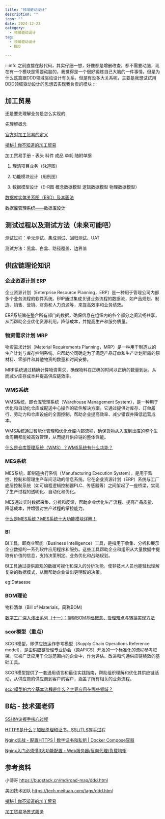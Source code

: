 ```yaml
---
title: "领域驱动设计"
description: ""
icon: ""
date: 2024-12-23
category:
  - 领域驱动设计
tag:
  - 领域驱动设计
  - DDD

---
```

:::info
之前直接在敲代码，其实仔细一想，好像都是增删改查，都不需要动脑，现在有一个模块是需要动脑的，我觉得是一个很好锻炼自己大脑的一件事情，但是为什么这篇跟DDD领域驱动设计有关系，但是有没多大关系呢，主要是我想试试用DDD领域驱动设计的思想去实现我负责的模块
:::


## 加工贸易

还是要先理解业务是怎么实现的

先理解概念

[官方对加工贸易的定义](http://gdfs.customs.gov.cn/shenzhen_customs/511683/jgmycjsfw86/index.html?VbY7rnwef3WG=1735220772702#rcep-nav-jj)

[揭秘 | 你不知道的加工贸易](https://mp.weixin.qq.com/s?__biz=MzI2NDk0MDA3Nw==&mid=2247491545&idx=2&sn=3155ce2b4d74ada41d6feb419d441c2f&chksm=eaa5a09bddd2298d253ad9d2c9adb31f66ccd5c64227b6819fad7ec51ae84701491cac011440&mpshare=1&scene=1&srcid=&sharer_sharetime=1591283174536&sharer_shareid=9f26ae67f599df3a787d78f095e17c35&key=06d78db2315ea10672700f292097d0d1275d6371120abf70391efe49d41500a5d0a5c407b6a25aa4393ef5061c0fb0b1f5e45a7c48db0aee3dddc0d0374caeac2c2c76e6e92cb7576da89a0752bf97ce&ascene=1&uin=MjU3NjY0NTcxNQ%3D%3D&devicetype=Windows+10+x64&version=6209007b&lang=zh_CN&exportkey=AwXUfI8MKfZ9dojvcgHWc1c%3D&pass_ticket=bCCcJ7sG0yvejbZGrMzIaB22Io3bqyglDyVrfeFsuD5e0QsZFkc4kkfk4iKyLuLq)

加工贸易手册 - 表头 料件 成品 单耗 随附单据

1. 理清项目业务（泳道图）

2. 功能模块设计（用例图）

3. 数据模型设计（E-R图 概念数据模型 逻辑数据模型 物理数据模型）

[数据库实体关系图（ERD）及其画法](https://blog.csdn.net/WHEgqing/article/details/108998283)

[数据库管理系统——数据库设计](https://blog.csdn.net/n04j04h06/article/details/144607310)


## 测试过程以及测试方法（未来可能吧）

测试过程：单元测试、集成测试、回归测试、UAT

测试方法：黑盒、白盒、路径覆盖、边界值

## 供应链理论知识
### 企业资源计划 ERP

企业资源计划（Enterprise Resource Planning，ERP）是一种用于管理公司内部多个业务流程的软件系统。ERP通过集成关键业务流程的数据流，如产品规划、制造、销售、营销、财务和人力资源等，来提高效率和业务绩效。

ERP系统旨在整合所有部门的数据，确保信息在组织内的各个部分之间流畅共享，从而帮助企业优化资源利用，降低成本，并提高生产和服务质量。

### 物资需求计划 MRP

物资需求计划（Material Requirements Planning，MRP）是一种用于制造业的生产计划与库存控制系统。它帮助公司确定为了满足产品订单和生产计划所需的原材料、零部件和其他物资的数量和时间安排。

MRP系统通过精确计算物资需求，确保物料在正确的时间以正确的数量到达，从而减少库存成本并提高供应链效率。

### WMS系统

WMS系统，即仓库管理系统（Warehouse Management System），是一种用于优化和自动化仓库或配送中心操作的软件解决方案。它通过提供对库存、订单履行、劳动力和仓库设施的全面控制，帮助企业提高效率、减少错误并降低运营成本。

WMS系统通过智能化管理和优化仓库内部流程，确保货物从入库到出库的整个生命周期都能被高效管理，从而提升供应链的整体性能。

[什么是仓库管理系统（WMS）？WMS系统有什么功能？](https://zhuanlan.zhihu.com/p/706339783)

### MES系统

MES系统，即制造执行系统（Manufacturing Execution System），是用于监控、控制和管理生产车间活动的信息系统。它在企业资源计划（ERP）系统与工厂底层控制系统（如可编程逻辑控制器PLC、传感器等）之间架起了一座桥梁，实现了生产过程的透明化、自动化和优化。

MES通过实时数据采集、分析和反馈，帮助企业优化生产流程、提高产品质量、降低成本，并增强对生产过程的掌控能力。

[什么是MES系统？MES系统十大功能模块详解！](https://zhuanlan.zhihu.com/p/684141242)

### BI

BI工具，即商业智能（Business Intelligence）工具，是指用于收集、分析和展示企业数据的一系列软件应用程序和服务。这些工具帮助企业和组织从大量数据中提取有价值的信息，支持决策制定、业务优化和战略规划。

BI工具通过提供直观的数据可视化和深入的分析功能，使非技术人员也能轻松理解复杂的数据模式，从而帮助企业做出更明智的决策。

eg:Dataease

### BOM理论

物料清单（Bill of Materials，简称BOM）

[数字工厂深入浅出系列（十一）：聊聊BOM基础概念、管理难点与转换实现方法](https://bbs.huaweicloud.com/blogs/408309)

### scor模型（重点）

SCOR模型，即供应链运作参考模型（Supply Chain Operations Reference model），是由供应链管理专业协会（原APICS）开发的一个标准化的流程参考框架。它被广泛应用于全球范围内的企业中，作为评估、改进和沟通供应链绩效的基础工具。

SCOR模型提供了一套通用语言和最佳实践指南，帮助组织理解和优化其供应链活动，从供应商的供应商到客户的客户，涵盖了所有相关的业务流程。

[scor模型的六个基本流程是什么？主要应用在哪些领域？](https://baijiahao.baidu.com/s?id=1784173423923173492&wfr=spider&for=pc)

## B站 - 技术蛋老师

[SSH协议握手核心过程](https://www.bilibili.com/video/BV13P4y1o76u/?spm_id_from=333.788.videopod.sections&vd_source=834d9d69a86c55d6acbaf9e5dbe37bb2)

[HTTPS是什么？加密原理和证书。SSL/TLS握手过程](https://www.bilibili.com/video/BV1KY411x7Jp/?spm_id_from=333.337.search-card.all.click&vd_source=834d9d69a86c55d6acbaf9e5dbe37bb2)

[Nginx实战 - 配置HTTPS | 数字证书和私钥 | Docker Compose容器](https://www.bilibili.com/video/BV1uH4y1w7je/?vd_source=834d9d69a86c55d6acbaf9e5dbe37bb2)

[Nginx入门必须懂3大功能配置 - Web服务器/反向代理/负载均衡](https://www.bilibili.com/video/BV1TZ421b7SD/?vd_source=834d9d69a86c55d6acbaf9e5dbe37bb2)

## 参考资料

小傅哥 https://bugstack.cn/md/road-map/ddd.html

美团技术团队 https://tech.meituan.com/tags/ddd.html

[揭秘 | 你不知道的加工贸易](https://mp.weixin.qq.com/s?__biz=MzI2NDk0MDA3Nw==&mid=2247491545&idx=2&sn=3155ce2b4d74ada41d6feb419d441c2f&chksm=eaa5a09bddd2298d253ad9d2c9adb31f66ccd5c64227b6819fad7ec51ae84701491cac011440&mpshare=1&scene=1&srcid=&sharer_sharetime=1591283174536&sharer_shareid=9f26ae67f599df3a787d78f095e17c35&key=06d78db2315ea10672700f292097d0d1275d6371120abf70391efe49d41500a5d0a5c407b6a25aa4393ef5061c0fb0b1f5e45a7c48db0aee3dddc0d0374caeac2c2c76e6e92cb7576da89a0752bf97ce&ascene=1&uin=MjU3NjY0NTcxNQ%3D%3D&devicetype=Windows+10+x64&version=6209007b&lang=zh_CN&exportkey=AwXUfI8MKfZ9dojvcgHWc1c%3D&pass_ticket=bCCcJ7sG0yvejbZGrMzIaB22Io3bqyglDyVrfeFsuD5e0QsZFkc4kkfk4iKyLuLq)

[加工贸易场景式服务](http://gdfs.customs.gov.cn/shenzhen_customs/511683/jgmycjsfw86/index.html#rcep-nav-jj)

